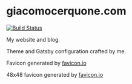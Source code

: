 # giacomocerquone.com

[![Build Status](https://travis-ci.org/giacomocerquone/giacomocerquone.com.svg?branch=master)](https://travis-ci.org/giacomocerquone/giacomocerquone.com)

My website and blog.

Theme and Gatsby configuration crafted by me.

Favicon generated by [favicon.io](https://favicon.io/favicon-generator/?t=GC&ff=Acme&fs=60&fc=%23FFFFFF&b=rounded&bc=%23112244)

48x48 favicon generated by [favicon.io](https://favicon.io/favicon-generator/?t=GC&ff=Acme&fs=80&fc=%23FFFFFF&b=rounded&bc=%23112244)
